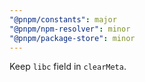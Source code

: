 ```yaml
---
"@pnpm/constants": major
"@pnpm/npm-resolver": minor
"@pnpm/package-store": minor
---
```


Keep `libc` field in `clearMeta`.
